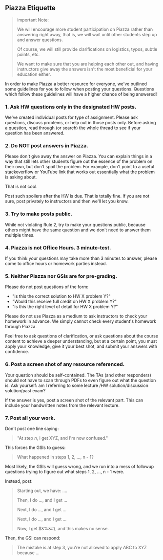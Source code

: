 ## Piazza Etiquette


> Important Note:
>
> We will encourage more student participation on Piazza rather than 
> answering right away, that is, we will wait until other students step 
> up and answer questions.
>
> Of course, we will still provide clarifications on logistics, typos, 
> subtle points, etc.
>
> We want to make sure that you are helping each other out, and having 
> instructors give away the answers isn't the most beneficial for your 
> education either.


In order to make Piazza a better resource for everyone, we've outlined 
some guidelines for you to follow when posting your questions. Questions 
which follow these guidelines will have a higher chance of being answered!


### 1. Ask HW questions only in the designated HW posts.

We've created individual posts for type of assignment. 
Please ask questions, discuss problems, or help out in those posts only. 
Before asking a question, read through (or search) the whole thread to see 
if your question has been answered.


### 2. Do NOT post answers in Piazza. 

Please don't give away the answer on Piazza. 
You can explain things in a way that still lets other students figure out 
the essence of the problem on their own, but don't spoil the problem. 
For example, don't point to a useful stackoverflow or YouTube link that 
works out essentially what the problem is asking about.

That is not cool.

Post such spoilers after the HW is due. That is totally fine. 
If you are not sure, post privately to instructors and then we'll let you know.


### 3. Try to make posts public.

While not violating Rule 2, try to make your questions public, because 
others might have the same question and we don't need to answer them 
multiple times.


### 4. Piazza is not Office Hours. 3 minute-test.

If you think your questions may take more than 3 minutes to answer, 
please come to office hours or homework parties instead.


### 5. Neither Piazza nor GSIs are for pre-grading.

Please do not post questions of the form:

- "Is this the correct solution to HW X problem Y?"
- "Would this receive full credit on HW X problem Y?"
- "Is this the right level of detail for HW X problem Y?"

Please do not use Piazza as a medium to ask instructors to check your 
homework in advance. We simply cannot check every student's homework 
through Piazza.

Feel free to ask questions of clarification, or ask questions about the 
course content to achieve a deeper understanding, but at a certain point, 
you must apply your knowledge, give it your best shot, and submit your 
answers with confidence.


### 6. Post a screen shot of any resource referenced.

Your question should be self-contained. The TAs (and other responders) 
should not have to scan through PDFs to even figure out what the question is. 
Ask yourself: am I referring to some lecture /HW solution/discussion solution/past exam?

If the answer is yes, post a screen shot of the relevant part. 
This can include your handwritten notes from the relevant lecture.


### 7. Post all your work.

Don't post one line saying:

> "At step _n_, I get XYZ, and I'm now confused."

This forces the GSIs to guess:

> What happened in steps 1, 2, ..., n - 1?

Most likely, the GSIs will guess wrong, and we run into a mess of followup 
questions trying to figure out what steps 1, 2, ..., n - 1 were.

Instead, post:

> Starting out, we have: ....
>
> Then, I do ..., and I get ...
> 
> Next, I do ..., and I get ...
>
> Next, I do ..., and I get ...
>
> Now, I get $&%&#(, and this makes no sense.

Then, the GSI can respond:

> The mistake is at step 3, you're not allowed to apply ABC to XYZ because ...


